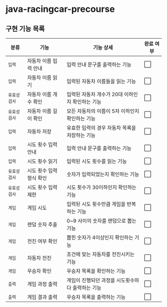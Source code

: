 # java-racingcar-precourse

## 구현 기능 목록
| 분류     | 기능             | 기능 상세                       | 완료 여부                |
|--------|----------------|-----------------------------|----------------------|
| `입력`   | 자동차 이름 입력 안내   | 입력 안내 문구를 출력하는 기능           | :white_large_square: |
| `입력`   | 자동차 이름 읽기      | 입력된 자동차 이름들을 읽는 기능          | :white_large_square: |
| `유효성검사` | 자동차 이름 개수 확인   | 입력된 자동차 개수가 20대 이하인지 확인하는 기능 | :white_large_square: |
| `유효성검사` | 자동차 이름 길이 확인   | 모든 자동차의 이름이 5자 이하인지 확인하는 기능 | :white_large_square: |
| `입력`   | 자동차 저장         | 유효한 입력의 경우 자동차 목록을 저장하는 기능  | :white_large_square: |
| `입력`   | 시도 횟수 입력 안내    | 입력 안내 문구를 출력하는 기능           | :white_large_square: |
| `입력`   | 시도 횟수 읽기       | 입력된 시도 횟수를 읽는 기능            | :white_large_square: |
| `유효성검사` | 시도 횟수 입력 형식 확인 | 숫자가 입력되었는지 확인하는 기능          | :white_large_square: |
| `유효성검사` | 시도 횟수 입력 제한    | 시도 횟수가 30이하인지 확인하는 기능       | :white_large_square: |
| `게임`   | 게임 시도          | 입력된 시도 횟수만큼 게임을 반복하는 기능     | :white_large_square: |
| `게임`   | 랜덤 숫자 추출       | 0~9 사이의 숫자를 랜덤으로 뽑는 기능      | :white_large_square: |
| `게임`   | 전진 여부 확인       | 뽑힌 숫자가 4이상인지 확인하는 기능        | :white_large_square: |
| `게임`   | 자동차 전진         | 조건에 맞는 자동차를 전진시키는 기능        | :white_large_square: |
| `게임`   | 우승자 확인         | 우승자 목록을 확인하는 기능             | :white_large_square: |
| `출력`   | 게임 과정 출력       | 게임이 진행되던 과정을 시도횟수마다 출력하는 기능 | :white_large_square: |
| `출력`   | 게임 결과 출력       | 우승자 목록을 출력하는 기능             | :white_large_square: |
